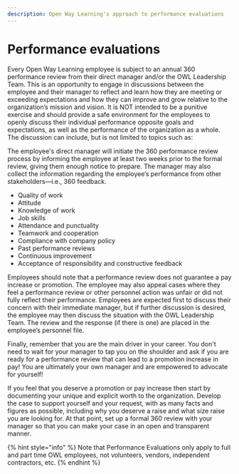 ```yaml
---
description: Open Way Learning's approach to performance evaluations
---
```


# Performance evaluations
Every Open Way Learning employee is subject to an annual 360 performance review from their direct manager and/or the OWL Leadership Team. This is an opportunity to engage in discussions between the employee and their manager to reflect and learn how they are meeting or exceeding expectations and how they can improve and grow relative to the organization’s mission and vision. It is NOT intended to be a punitive exercise and should provide a safe environment for the employees to openly discuss their individual performance opposite goals and expectations, as well as the performance of the organization as a whole. The discussion can include, but is not limited to topics such as:

The employee's direct manager will initiate the 360 performance review process by informing the employee at least two weeks prior to the formal review, giving them enough notice to prepare. The manager may also collect the information regarding the employee’s performance from other stakeholders—i.e., 360 feedback. 

* Quality of work  
* Attitude  
* Knowledge of work  
* Job skills  
* Attendance and punctuality  
* Teamwork and cooperation  
* Compliance with company policy  
* Past performance reviews  
* Continuous improvement  
* Acceptance of responsibility and constructive feedback

Employees should note that a performance review does not guarantee a pay increase or promotion. The employee may also appeal cases where they feel a performance review or other personnel action was unfair or did not fully reflect their performance. Employees are expected first to discuss their concern with their immediate manager, but if further discussion is desired, the employee may then discuss the situation with the OWL Leadership Team. The review and the response (if there is one) are placed in the employee’s personnel file.

Finally, remember that you are the main driver in your career. You don't need to wait for your manager to tap you on the shoulder and ask if you are ready for a performance review that can lead to a promotion increase in pay! You are ultimately your own manager and are empowered to advocate for yourself! 

If you feel that you deserve a promotion or pay increase then start by documenting your unique and explicit worth to the organization. Develop the case to support yourself and your request, with as many facts and figures as possible, including why you deserve a raise and what size raise you are looking for. At that point, set up a formal 360 review with your manager so that you can make your case in an open and transparent manner.

{% hint style="info" %}
Note that Performance Evaluations only apply to full and part time OWL employees, not  volunteers, vendors, independent contractors, etc.
{% endhint %}